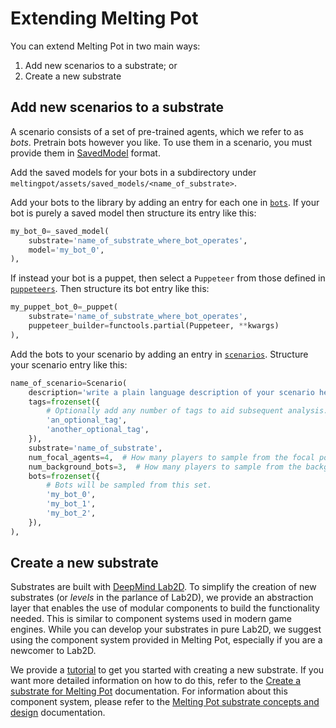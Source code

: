 # Extending Melting Pot

You can extend Melting Pot in two main ways:

1.  Add new scenarios to a substrate; or
2.  Create a new substrate

## Add new scenarios to a substrate

A scenario consists of a set of pre-trained agents, which we refer to as _bots_.
Pretrain bots however you like. To use them in a scenario, you must provide them
in [SavedModel](https://www.tensorflow.org/guide/saved_model) format.

Add the saved models for your bots in a subdirectory under `meltingpot/assets/saved_models/<name_of_substrate>`.

Add your bots to the library by adding an entry for each one in [`bots`](https://github.com/deepmind/meltingpot/tree/main/meltingpot/configs/bots/__init__.py).
If your bot is purely a saved model then structure its entry like this:

```python
my_bot_0=_saved_model(
    substrate='name_of_substrate_where_bot_operates',
    model='my_bot_0',
),
```

If instead your bot is a puppet, then select a `Puppeteer` from those
defined in [`puppeteers`](https://github.com/deepmind/meltingpot/tree/main/meltingpot/utils/bots/puppeteers).
Then structure its bot entry like this:

```python
my_puppet_bot_0=_puppet(
    substrate='name_of_substrate_where_bot_operates',
    puppeteer_builder=functools.partial(Puppeteer, **kwargs)
),
```


Add the bots to your scenario by adding an entry in
[`scenarios`](https://github.com/deepmind/meltingpot/tree/main/meltingpot/configs/scenarios/__init__.py).
Structure your scenario entry like this:

```python
name_of_scenario=Scenario(
    description='write a plain language description of your scenario here',
    tags=frozenset({
        # Optionally add any number of tags to aid subsequent analysis.
        'an_optional_tag',
        'another_optional_tag',
    }),
    substrate='name_of_substrate',
    num_focal_agents=4,  # How many players to sample from the focal population.
    num_background_bots=3,  # How many players to sample from the background population.
    bots=frozenset({
        # Bots will be sampled from this set.
        'my_bot_0',
        'my_bot_1',
        'my_bot_2',
    }),
),
```



## Create a new substrate

Substrates are built with [DeepMind Lab2D](https://github.com/deepmind/lab2d).
To simplify the creation of new substrates (or _levels_ in the parlance of
Lab2D), we provide an abstraction layer that enables the use of modular
components to build the functionality needed. This is similar to component
systems used in modern game engines. While you can develop your substrates in
pure Lab2D, we suggest using the component system provided in Melting Pot,
especially if you are a newcomer to Lab2D.

We provide a [tutorial](substrate_tutorial/index.md) to get you started with
creating a new substrate. If you want more detailed information on how to do
this, refer to the [Create a substrate for Melting Pot](substrates.md)
documentation. For information about this component system, please refer to the
[Melting Pot substrate concepts and design](concepts.md) documentation.
